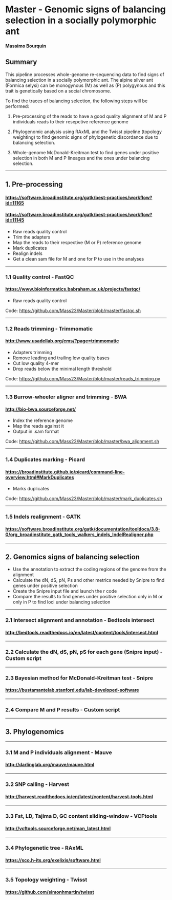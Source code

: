 # Master - Genomic signs of balancing selection in a socially polymorphic ant
#### Massimo Bourquin
## Summary
This pipeline processes whole-genome re-sequencing data to find signs of balancing selection in a socially polymorphic ant. The alpine silver ant (Formica selysi) can be monogynous (M) as well as (P) polygynous and this trait is genetically based on a social chromosome. 

To find the traces of balancing selection, the following steps will be performed:

1. Pre-processing of the reads to have a good quality alignment of M and P individuals reads to their resepctive reference genome

2. Phylogenomic analysis using RAxML and the Twisst pipeline (topology weighting) to find genomic signs of phylogenetic discordance due to balancing selection.

3. Whole-genome McDonald-Kreitman test to find genes under positive selection in both M and P lineages and the ones under balancing selection.


______________________________________________________________________________________________________________________________
## 1. Pre-processing
#### https://software.broadinstitute.org/gatk/best-practices/workflow?id=11165
#### https://software.broadinstitute.org/gatk/best-practices/workflow?id=11145

- Raw reads quality control
- Trim the adapters
- Map the reads to their respective (M or P) reference genome
- Mark duplicates
- Realign indels
- Get a clean sam file for M and one for P to use in the analyses

*******************************************************
### 1.1 Quality control - FastQC
#### https://www.bioinformatics.babraham.ac.uk/projects/fastqc/

- Raw reads quality control

Code: https://github.com/Mass23/Master/blob/master/fastqc.sh

*******************************************************
###	1.2 Reads trimming - Trimmomatic
#### http://www.usadellab.org/cms/?page=trimmomatic

- Adapters trimming
- Remove leading and trailing low quality bases
- Cut low quality 4-mer
- Drop reads below the minimal length threshold

Code: https://github.com/Mass23/Master/blob/master/reads_trimming.py

*******************************************************
### 1.3 Burrow-wheeler aligner and trimming - BWA
#### http://bio-bwa.sourceforge.net/

- Index the reference genome
- Map the reads against it
- Output in .sam format

Code: https://github.com/Mass23/Master/blob/master/bwa_alignment.sh

*******************************************************
### 1.4 Duplicates marking - Picard
#### https://broadinstitute.github.io/picard/command-line-overview.html#MarkDuplicates

- Marks duplicates 

Code: https://github.com/Mass23/Master/blob/master/mark_duplicates.sh

*******************************************************
### 1.5 Indels realignment - GATK
#### https://software.broadinstitute.org/gatk/documentation/tooldocs/3.8-0/org_broadinstitute_gatk_tools_walkers_indels_IndelRealigner.php


______________________________________________________________________________________________________________________________
## 2. Genomics signs of balancing selection

- Use the annotation to extract the coding regions of the genome from the alignment
- Calculate the dN, dS, pN, Ps and other metrics needed by Snipre to find genes under positive selection
- Create the Snipre input file and launch the r code
- Compare the results to find genes under positive selection only in M or only in P to find loci under balancing selection

*******************************************************

### 2.1 Intersect alignment and annotation - Bedtools intersect
#### http://bedtools.readthedocs.io/en/latest/content/tools/intersect.html
*******************************************************

### 2.2 Calculate the dN, dS, pN, pS for each gene (Snipre input) - Custom script
*******************************************************

### 2.3 Bayesian method for McDonald-Kreitman test - Snipre
#### https://bustamantelab.stanford.edu/lab-developed-software

*******************************************************
### 2.4 Compare M and P results - Custom script


______________________________________________________________________________________________________________________________
## 3. Phylogenomics

*******************************************************
### 3.1 M and P individuals alignment - Mauve
#### http://darlinglab.org/mauve/mauve.html

*******************************************************
### 3.2 SNP calling - Harvest
#### http://harvest.readthedocs.io/en/latest/content/harvest-tools.html
*******************************************************

### 3.3 Fst, LD, Tajima D, GC content sliding-window - VCFtools
#### http://vcftools.sourceforge.net/man_latest.html
*******************************************************

### 3.4 Phylogenetic tree - RAxML
#### https://sco.h-its.org/exelixis/software.html
*******************************************************

### 3.5 Topology weighting - Twisst
#### https://github.com/simonhmartin/twisst


